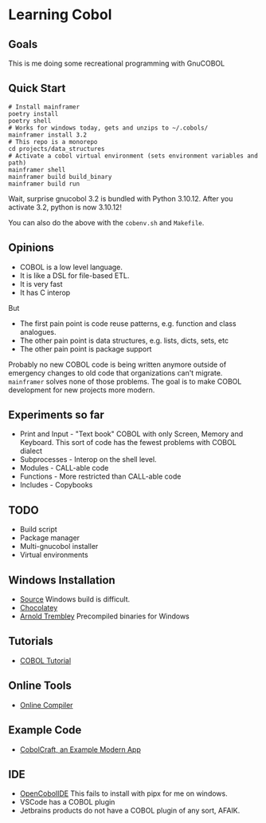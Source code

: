 # Learning Cobol

## Goals

This is me doing some recreational programming with GnuCOBOL

## Quick Start


```shell
# Install mainframer
poetry install
poetry shell
# Works for windows today, gets and unzips to ~/.cobols/
mainframer install 3.2
# This repo is a monorepo
cd projects/data_structures
# Activate a cobol virtual environment (sets environment variables and path)
mainframer shell
mainframer build build_binary
mainframer build run
```
Wait, surprise gnucobol 3.2 is bundled with Python 3.10.12. After you activate 3.2, python is now 3.10.12!

You can also do the above with the `cobenv.sh` and `Makefile`.


## Opinions

- COBOL is a low level language.
- It is like a DSL for file-based ETL.
- It is very fast
- It has C interop

But
- The first pain point is code reuse patterns, e.g. function and class analogues.
- The other pain point is data structures, e.g. lists, dicts, sets, etc
- The other pain point is package support

Probably no new COBOL code is being written anymore outside of emergency changes to old
code that organizations can't migrate. `mainframer` solves none of those problems. The goal
is to make COBOL development for new projects more modern.

## Experiments so far

- Print and Input - "Text book" COBOL with only Screen, Memory and Keyboard. This sort of code has the fewest 
  problems with COBOL dialect
- Subprocesses - Interop on the shell level.
- Modules - CALL-able code
- Functions - More restricted than CALL-able code
- Includes - Copybooks

## TODO
- Build script
- Package manager
- Multi-gnucobol installer
- Virtual environments

## Windows Installation
- [Source](https://sourceforge.net/projects/gnucobol/files/gnucobol/) Windows build is difficult.
- [Chocolatey](https://community.chocolatey.org/packages/gnucobol)
- [Arnold Trembley](https://www.arnoldtrembley.com) Precompiled binaries for Windows

## Tutorials
- [COBOL Tutorial](https://www.mainframestechhelp.com/tutorials/cobol/basic-verbs.htm)

## Online Tools
- [Online Compiler](https://www.jdoodle.com/execute-cobol-online)

## Example Code
- [CobolCraft, an Example Modern App](https://github.com/meyfa/CobolCraft)

## IDE
- [OpenCobolIDE](https://pypi.org/project/OpenCobolIDE/) This fails to install with pipx for me on windows.
- VSCode has a COBOL plugin
- Jetbrains products do not have a COBOL plugin of any sort, AFAIK.